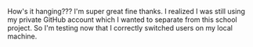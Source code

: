 How's it hanging??? I'm super great fine thanks.
I realized I was still using my private GitHub account which I wanted to separate from this school project. So I'm testing now that I correctly switched users on my local machine.